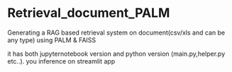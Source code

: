 # Retrieval_document_PALM
Generating a RAG based retrieval system on document(csv/xls and can be any type)  using PALM &amp; FAISS

it has both jupyternotebook version and python version (main.py,helper.py etc..). you inference on streamlit app
